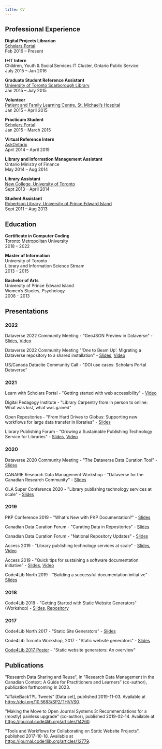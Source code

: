 ```yaml
---
title: CV
---
```


## Professional Experience

**Digital Projects Librarian**<br>
[Scholars Portal](https://scholarsportal.info)<br>
Feb 2016 – Present

**I+IT Intern**<br>
Children, Youth & Social Services IT Cluster, Ontario Public Service<br>
July 2015 – Jan 2016

**Graduate Student Reference Assistant**<br>
[University of Toronto Scarborough Library](https://utsc.library.utoronto.ca/)<br>
Jan 2015 – July 2015

**Volunteer**<br>
[Patient and Family Learning Centre, St. Michael’s Hospital](https://unityhealth.to/patients-and-visitors/patient-information/patient-and-family-learning-centres/)<br>
Jan 2015 – April 2015

**Practicum Student**<br>
[Scholars Portal](https://scholarsportal.info)<br>
Jan 2015 – March 2015

**Virtual Reference Intern**<br>
[AskOntario](https://www.ocls.ca/services/askontario)<br>
April 2014 – April 2015

**Library and Information Management Assistant**<br>
Ontario Ministry of Finance<br>
May 2014 – Aug 2014

**Library Assistant**<br>
[New College, University of Toronto](http://www.newcollege.utoronto.ca/academics/new-college-academic-programs/d-g-ivey-library/)<br>
Sept 2013 – April 2014

**Student Assistant**<br>
[Robertson Library, University of Prince Edward Island](https://library.upei.ca/)<br>
Sept 2011 – Aug 2013

## Education

**Certificate in Computer Coding**<br>
Toronto Metropolitan University<br>
2018 – 2022

**Master of Information**<br>
University of Toronto<br>
Library and Information Science Stream<br>
2013 – 2015

**Bachelor of Arts**<br>
University of Prince Edward Island<br>
Women’s Studies, Psychology<br>
2008 – 2013

## Presentations

### 2022

Dataverse 2022 Community Meeting - "GeoJSON Preview in Dataverse" - [Slides](https://docs.google.com/presentation/d/1GyQIdayXE0Q4v6HKlxXjoY-JLZT1lX16oUIolS-IvwA/edit?usp=sharing), [Video](https://youtu.be/EACJJaV3O1c?t=600)

Dataverse 2022 Community Meeting "‘One to Beam Up’: Migrating a Dataverse repository to a shared installation" - [Slides](https://docs.google.com/presentation/d/1hi5ozVmlHWmH0b0iPBfE4-sa9bcwXvCdDqH9jWgaTGk/edit?usp=sharing), [Video](https://youtu.be/eeCMN_5Nj_0?t=3523)

US/Canada Datacite Community Call - "DOI use cases: Scholars Portal Dataverse"

### 2021

Learn with Scholars Portal - "Getting started with web accessibility" - [Video](https://youtu.be/EYW_NI6R45s)

Digital Pedagogy Institute - "Library Carpentry from in person to online: What was lost, what was gained"

Open Repositories - "From Hard Drives to Globus: Supporting new workflows for large data transfer in libraries" - [Slides](https://doi.org/10.5281/zenodo.5021255)

Library Publishing Forum - "Growing a Sustainable Publishing Technology Service for Libraries" - [Slides](https://librarypublishing.org/wp-content/uploads/2019/09/Growing-a-sustainable-newson-with-speaker-notes.pdf), [Video](https://www.youtube.com/watch?v=WB7XDJ8rFlo)

### 2020

Dataverse 2020 Community Meeting - "The Dataverse Data Curation Tool" - [Slides](https://osf.io/5wezv/)

CANARIE Research Data Management Workshop - "Dataverse for the Canadian Research Community" - [Slides](https://docs.google.com/presentation/d/13ze5b2NwAekTsRh4LONqA_Fgus-EmO8CoW52qALzvJ8/edit?usp=sharing)

OLA Super Conference 2020 - "Library publishing technology services at scale" - [Slides](https://docs.google.com/presentation/d/1ZoXAMun-hed_pLGzXZSlg5nAap8TegQu2C_4fFPCDms/edit?usp=sharing)

### 2019

PKP Conference 2019 - "What's New with PKP Documentation?" - [Slides](https://docs.google.com/presentation/d/1UnCHnc25v3McHl09Wj13iA7EAHTeRy5SGc6e7V25l1c/edit?usp=sharing)

Canadian Data Curation Forum - "Curating Data in Repositories" - [Slides](https://github.com/data-curation/data-curation.github.io/raw/master/matls/Curating%20data%20in%20Repositories.pdf)

Canadian Data Curation Forum - "National Repository Updates" - [Slides](https://github.com/data-curation/data-curation.github.io/raw/master/matls/National%20Repository%20Updates.pdf)

Access 2019 - "Library publishing technology services at scale" - [Slides](https://docs.google.com/presentation/d/1gUugVwLKCLBMFlcYW59kA6sG6b2L7II3J99TutsxeUE/edit?usp=sharing), [Video](https://youtu.be/EHMCYGJKTgM)

Access 2019 - "Quick tips for sustaining a software documentation initiative" - [Slides](https://docs.google.com/presentation/d/1cWFC5i7kkN3ESpzax1NBkCxsfAVGZaifXD0U2uQjA40/edit?usp=sharing), [Video](https://youtu.be/-Vt1WBJMpXc)

Code4Lib North 2019 - "Building a successful documentation initiative" - [Slides](https://slides.com/kaitlinnewson/docs)

### 2018

Code4Lib 2018 - "Getting Started with Static Website Generators" (Workshop) - [Slides](../c4l18), [Repository](https://github.com/kaitlinnewson/c4l18-workshop-staticweb)

### 2017

Code4Lib North 2017 - "Static Site Generators" - [Slides](../c4ln17)

Code4Lib Toronto Workshop, 2017 - "Static website generators" - [Slides](../hugo201704)

[Code4Lib 2017 Poster](../c4l17) - "Static website generators: An overview"

## Publications

"Research Data Sharing and Reuse", in "Research Data Management in the Canadian Context: A Guide for Practitioners and Learners" (co-author), publication forthcoming in 2023.

"#TakeBackTPL Tweets" [Data set], published 2019-11-03. Available at https://doi.org/10.5683/SP2/THVVS0.

"Making the Move to Open Journal Systems 3: Recommendations for a (mostly) painless upgrade" (co-author), published 2019-02-14. Available at https://journal.code4lib.org/articles/14260.

"Tools and Workflows for Collaborating on Static Website Projects", published 2017-10-18. Available at https://journal.code4lib.org/articles/12779.